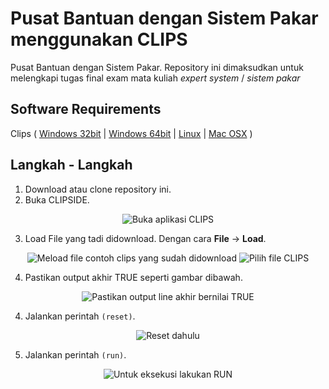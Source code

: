 # Pusat Bantuan dengan Sistem Pakar menggunakan CLIPS
Pusat Bantuan dengan Sistem Pakar.
Repository ini dimaksudkan untuk melengkapi tugas final exam mata kuliah _expert system_ / _sistem pakar_ 

## Software Requirements
Clips ( [Windows 32bit](https://sourceforge.net/projects/clipsrules/files/CLIPS/6.30/clips_windows_32_bit_executables_630.msi/download) | [Windows 64bit](https://sourceforge.net/projects/clipsrules/files/CLIPS/6.30/clips_windows_64_bit_executables_630.msi/download) | [Linux](https://sourceforge.net/projects/clipsrules/files/CLIPS/6.30/clips_core_source_630.zip/download) | [Mac OSX](https://sourceforge.net/projects/clipsrules/files/CLIPS/6.30/clips_mac_osx_executables_630.zip/download) )

## Langkah - Langkah
1. Download atau clone repository ini.
2. Buka CLIPSIDE.

<p align="center">
  <img src="https://i.ibb.co/F5cvytg/clips-1.png" alt="Buka aplikasi CLIPS" />
</p>

3. Load File yang tadi didownload. Dengan cara **File** -> **Load**.

<p align="center">
  <img src="https://i.ibb.co/4SpbxnS/clips-3.png" alt="Meload file contoh clips yang sudah didownload"/ >
  <img src="https://i.ibb.co/BqHTcXL/clips-4.png" alt="Pilih file CLIPS"/>
</p>

4. Pastikan output akhir TRUE seperti gambar dibawah.

<p align="center">
  <img src="https://i.ibb.co/rskfrVs/clips-5.png" alt="Pastikan output line akhir bernilai TRUE"/>
</p>

4. Jalankan perintah `(reset)`.

<p align="center">
  <img src="https://i.ibb.co/9tKBfp9/clips-6.png" alt="Reset dahulu"/>
</p>

5. Jalankan perintah `(run)`.

<p align="center">
  <img src="https://i.ibb.co/WpXmxyH/clips-7.png" alt="Untuk eksekusi lakukan RUN"/>
</p>
